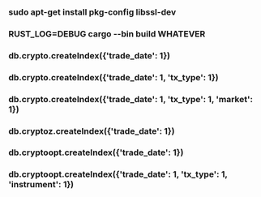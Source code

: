 ### sudo apt-get install pkg-config libssl-dev
### RUST_LOG=DEBUG cargo --bin build WHATEVER
### db.crypto.createIndex({'trade_date': 1})
### db.crypto.createIndex({'trade_date': 1, 'tx_type': 1})
### db.crypto.createIndex({'trade_date': 1, 'tx_type': 1, 'market': 1})
### db.cryptoz.createIndex({'trade_date': 1})
### db.cryptoopt.createIndex({'trade_date': 1})
### db.cryptoopt.createIndex({'trade_date': 1, 'tx_type': 1, 'instrument': 1})
